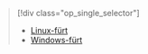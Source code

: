 > [!div class="op_single_selector"]
> * [Linux-fürt](../articles/hdinsight/hdinsight-hbase-tutorial-get-started-linux.md)
> * [Windows-fürt](../articles/hdinsight/hdinsight-hbase-tutorial-get-started.md)
> 
> 



<!--HONumber=Nov16_HO2-->


